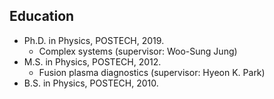 Education
------
* Ph.D. in Physics, POSTECH, 2019.
  * Complex systems (supervisor: Woo-Sung Jung)
* M.S. in Physics, POSTECH, 2012.
  * Fusion plasma diagnostics (supervisor: Hyeon K. Park)
* B.S. in Physics, POSTECH, 2010.
